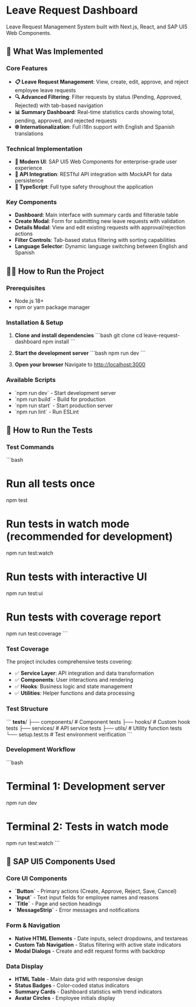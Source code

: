 # Leave Request Dashboard

Leave Request Management System built with Next.js, React, and SAP UI5 Web Components.

## 🚀 What Was Implemented

### Core Features

- **📋 Leave Request Management**: View, create, edit, approve, and reject employee leave requests
- **🔍 Advanced Filtering**: Filter requests by status (Pending, Approved, Rejected) with tab-based navigation
- **📊 Summary Dashboard**: Real-time statistics cards showing total, pending, approved, and rejected requests
- **🌐 Internationalization**: Full i18n support with English and Spanish translations

### Technical Implementation

- **🎨 Modern UI**: SAP UI5 Web Components for enterprise-grade user experience
- **📡 API Integration**: RESTful API integration with MockAPI for data persistence
- **🎯 TypeScript**: Full type safety throughout the application

### Key Components

- **Dashboard**: Main interface with summary cards and filterable table
- **Create Modal**: Form for submitting new leave requests with validation
- **Details Modal**: View and edit existing requests with approval/rejection actions
- **Filter Controls**: Tab-based status filtering with sorting capabilities
- **Language Selector**: Dynamic language switching between English and Spanish

## 🏃‍♂️ How to Run the Project

### Prerequisites

- Node.js 18+
- npm or yarn package manager

### Installation & Setup

1. **Clone and install dependencies**
   \`\`\`bash
   git clone <repository-url>
   cd leave-request-dashboard
   npm install
   \`\`\`

2. **Start the development server**
   \`\`\`bash
   npm run dev
   \`\`\`

3. **Open your browser**
   Navigate to [http://localhost:3000](http://localhost:3000)

### Available Scripts

- \`npm run dev\` - Start development server
- \`npm run build\` - Build for production
- \`npm run start\` - Start production server
- \`npm run lint\` - Run ESLint

## 🧪 How to Run the Tests

### Test Commands

\`\`\`bash

# Run all tests once

npm test

# Run tests in watch mode (recommended for development)

npm run test:watch

# Run tests with interactive UI

npm run test:ui

# Run tests with coverage report

npm run test:coverage
\`\`\`

### Test Coverage

The project includes comprehensive tests covering:

- ✅ **Service Layer**: API integration and data transformation
- ✅ **Components**: User interactions and rendering
- ✅ **Hooks**: Business logic and state management
- ✅ **Utilities**: Helper functions and data processing

### Test Structure

\`\`\`
**tests**/
├── components/ # Component tests
├── hooks/ # Custom hook tests
├── services/ # API service tests
├── utils/ # Utility function tests
└── setup.test.ts # Test environment verification
\`\`\`

### Development Workflow

\`\`\`bash

# Terminal 1: Development server

npm run dev

# Terminal 2: Tests in watch mode

npm run test:watch
\`\`\`

## 🎨 SAP UI5 Components Used

### Core UI Components

- **\`Button\`** - Primary actions (Create, Approve, Reject, Save, Cancel)
- **\`Input\`** - Text input fields for employee names and reasons
- **\`Title\`** - Page and section headings
- **\`MessageStrip\`** - Error messages and notifications

### Form & Navigation

- **Native HTML Elements** - Date inputs, select dropdowns, and textareas
- **Custom Tab Navigation** - Status filtering with active state indicators
- **Modal Dialogs** - Create and edit request forms with backdrop

### Data Display

- **HTML Table** - Main data grid with responsive design
- **Status Badges** - Color-coded status indicators
- **Summary Cards** - Dashboard statistics with trend indicators
- **Avatar Circles** - Employee initials display
